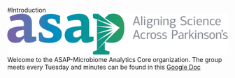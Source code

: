 #Introduction
![ASAP_logo](cropped-asap_logo_fullcolor.png)
Welcome to the ASAP-Microbiome Analytics Core organization. The group meets every Tuesday and minutes can be found in this [Google Doc](https://docs.google.com/document/d/12JNbKowupCuoC6AyLQl3AmXOkhie4tWTbS0BVjjbM8Y/edit?tab=t.0)
